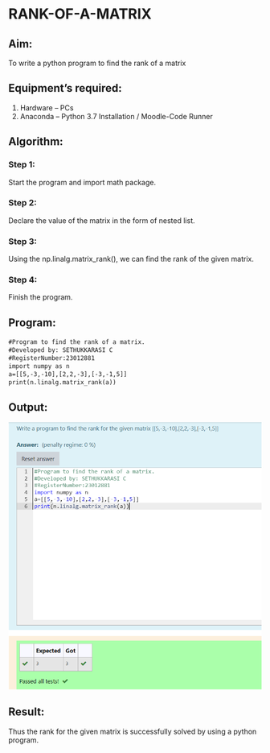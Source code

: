 # RANK-OF-A-MATRIX
## Aim:
To write a python program to find the rank of a matrix
## Equipment’s required:
1. 	Hardware – PCs
2. 	Anaconda – Python 3.7 Installation / Moodle-Code Runner
## Algorithm:
### Step 1: 
Start the program and import math package.
### Step 2: 
Declare the value of the matrix in the form of nested list.
### Step 3: 
Using the np.linalg.matrix_rank(), we can find the rank of the given matrix.
### Step 4: 
Finish the program.
## Program:
```
#Program to find the rank of a matrix.
#Developed by: SETHUKKARASI C
#RegisterNumber:23012881
import numpy as n
a=[[5,-3,-10],[2,2,-3],[-3,-1,5]]
print(n.linalg.matrix_rank(a))
```
## Output:
![output](/rank_output.png)
## Result:
Thus the rank for the given matrix is successfully solved by  using a python program.

